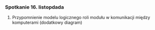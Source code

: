 ### Spotkanie 16. listopdada

1. Przypomnienie modelu logicznego roli modułu w komunikacji między komputerami (dodatkowy diagram)

